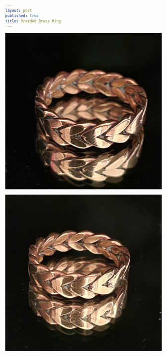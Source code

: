 ```yaml
---
layout: post
published: true
title: Braided Brass Ring
---
```

![brass_braid_wheat-0.jpg](/images/jewelry/rings/brass_braid_wheat-0.jpg)
<!--more-->
![brass_braid_wheat-0.jpg](/images/jewelry/rings/brass_braid_wheat-1.jpg)